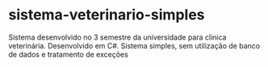# sistema-veterinario-simples
Sistema desenvolvido no 3 semestre da universidade para clinica veterinária. Desenvolvido em C#. Sistema simples, sem utilização de banco de dados e tratamento de exceções
